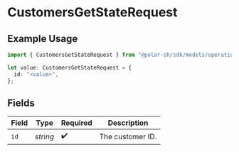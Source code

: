 # CustomersGetStateRequest

## Example Usage

```typescript
import { CustomersGetStateRequest } from "@polar-sh/sdk/models/operations/customersgetstate.js";

let value: CustomersGetStateRequest = {
  id: "<value>",
};
```

## Fields

| Field              | Type               | Required           | Description        |
| ------------------ | ------------------ | ------------------ | ------------------ |
| `id`               | *string*           | :heavy_check_mark: | The customer ID.   |